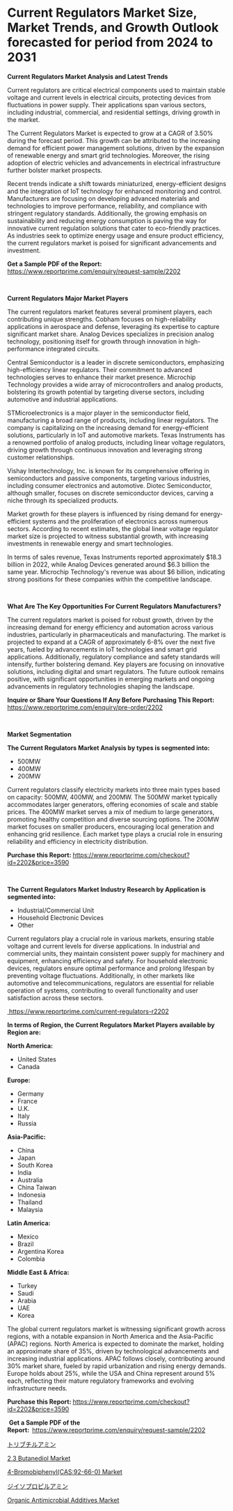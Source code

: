 <p><h1>Current Regulators Market Size, Market Trends, and Growth Outlook forecasted for period from 2024 to 2031</h1></p><p><strong>Current Regulators Market Analysis and Latest Trends</strong></p>
<p><p>Current regulators are critical electrical components used to maintain stable voltage and current levels in electrical circuits, protecting devices from fluctuations in power supply. Their applications span various sectors, including industrial, commercial, and residential settings, driving growth in the market. </p><p>The Current Regulators Market is expected to grow at a CAGR of 3.50% during the forecast period. This growth can be attributed to the increasing demand for efficient power management solutions, driven by the expansion of renewable energy and smart grid technologies. Moreover, the rising adoption of electric vehicles and advancements in electrical infrastructure further bolster market prospects.</p><p>Recent trends indicate a shift towards miniaturized, energy-efficient designs and the integration of IoT technology for enhanced monitoring and control. Manufacturers are focusing on developing advanced materials and technologies to improve performance, reliability, and compliance with stringent regulatory standards. Additionally, the growing emphasis on sustainability and reducing energy consumption is paving the way for innovative current regulation solutions that cater to eco-friendly practices. As industries seek to optimize energy usage and ensure product efficiency, the current regulators market is poised for significant advancements and investment.</p></p>
<p><strong>Get a Sample PDF of the Report:&nbsp;</strong> <a href="https://www.reportprime.com/enquiry/request-sample/2202">https://www.reportprime.com/enquiry/request-sample/2202</a></p>
<p>&nbsp;</p>
<p><strong>Current Regulators Major Market Players</strong></p>
<p><p>The current regulators market features several prominent players, each contributing unique strengths. Cobham focuses on high-reliability applications in aerospace and defense, leveraging its expertise to capture significant market share. Analog Devices specializes in precision analog technology, positioning itself for growth through innovation in high-performance integrated circuits. </p><p>Central Semiconductor is a leader in discrete semiconductors, emphasizing high-efficiency linear regulators. Their commitment to advanced technologies serves to enhance their market presence. Microchip Technology provides a wide array of microcontrollers and analog products, bolstering its growth potential by targeting diverse sectors, including automotive and industrial applications.</p><p>STMicroelectronics is a major player in the semiconductor field, manufacturing a broad range of products, including linear regulators. The company is capitalizing on the increasing demand for energy-efficient solutions, particularly in IoT and automotive markets. Texas Instruments has a renowned portfolio of analog products, including linear voltage regulators, driving growth through continuous innovation and leveraging strong customer relationships.</p><p>Vishay Intertechnology, Inc. is known for its comprehensive offering in semiconductors and passive components, targeting various industries, including consumer electronics and automotive. Diotec Semiconductor, although smaller, focuses on discrete semiconductor devices, carving a niche through its specialized products.</p><p>Market growth for these players is influenced by rising demand for energy-efficient systems and the proliferation of electronics across numerous sectors. According to recent estimates, the global linear voltage regulator market size is projected to witness substantial growth, with increasing investments in renewable energy and smart technologies.</p><p>In terms of sales revenue, Texas Instruments reported approximately $18.3 billion in 2022, while Analog Devices generated around $6.3 billion the same year. Microchip Technology's revenue was about $6 billion, indicating strong positions for these companies within the competitive landscape.</p></p>
<p>&nbsp;</p>
<p><strong>What Are The Key Opportunities For Current Regulators Manufacturers?</strong></p>
<p><p>The current regulators market is poised for robust growth, driven by the increasing demand for energy efficiency and automation across various industries, particularly in pharmaceuticals and manufacturing. The market is projected to expand at a CAGR of approximately 6-8% over the next five years, fueled by advancements in IoT technologies and smart grid applications. Additionally, regulatory compliance and safety standards will intensify, further bolstering demand. Key players are focusing on innovative solutions, including digital and smart regulators. The future outlook remains positive, with significant opportunities in emerging markets and ongoing advancements in regulatory technologies shaping the landscape.</p></p>
<p><strong>Inquire or Share Your Questions If Any Before Purchasing This Report:</strong> <a href="https://www.reportprime.com/enquiry/pre-order/2202">https://www.reportprime.com/enquiry/pre-order/2202</a></p>
<p>&nbsp;</p>
<p><strong>Market Segmentation</strong></p>
<p><strong>The Current Regulators Market Analysis by types is segmented into:</strong></p>
<p><ul><li>500MW</li><li>400MW</li><li>200MW</li></ul></p>
<p><p>Current regulators classify electricity markets into three main types based on capacity: 500MW, 400MW, and 200MW. The 500MW market typically accommodates larger generators, offering economies of scale and stable prices. The 400MW market serves a mix of medium to large generators, promoting healthy competition and diverse sourcing options. The 200MW market focuses on smaller producers, encouraging local generation and enhancing grid resilience. Each market type plays a crucial role in ensuring reliability and efficiency in electricity distribution.</p></p>
<p><strong>Purchase this Report:&nbsp;</strong><a href="https://www.reportprime.com/checkout?id=2202&price=3590">https://www.reportprime.com/checkout?id=2202&price=3590</a></p>
<p>&nbsp;</p>
<p><strong>The Current Regulators Market Industry Research by Application is segmented into:</strong></p>
<p><ul><li>Industrial/Commercial Unit</li><li>Household Electronic Devices</li><li>Other</li></ul></p>
<p><p>Current regulators play a crucial role in various markets, ensuring stable voltage and current levels for diverse applications. In industrial and commercial units, they maintain consistent power supply for machinery and equipment, enhancing efficiency and safety. For household electronic devices, regulators ensure optimal performance and prolong lifespan by preventing voltage fluctuations. Additionally, in other markets like automotive and telecommunications, regulators are essential for reliable operation of systems, contributing to overall functionality and user satisfaction across these sectors.</p></p>
<p><a href="https://www.reportprime.com/current-regulators-r2202">&nbsp;https://www.reportprime.com/current-regulators-r2202</a></p>
<p><strong>In terms of Region, the Current Regulators Market Players available by Region are:</strong></p>
<p>
    <p> <strong> North America: </strong>
        <ul>
            <li>United States</li>
            <li>Canada</li>
        </ul>
        </p> 
    <p> <strong> Europe: </strong>
        <ul>
            <li>Germany</li>
            <li>France</li>
            <li>U.K.</li>
            <li>Italy</li>
            <li>Russia</li>
        </ul>
        </p> 
    <p> <strong> Asia-Pacific: </strong>
        <ul>
            <li>China</li>
            <li>Japan</li>
            <li>South Korea</li>
            <li>India</li>
            <li>Australia</li>
            <li>China Taiwan</li>
            <li>Indonesia</li>
            <li>Thailand</li>
            <li>Malaysia</li>
        </ul>
        </p> 
    <p> <strong> Latin America: </strong>
        <ul>
            <li>Mexico</li>
            <li>Brazil</li>
            <li>Argentina Korea</li>
            <li>Colombia</li>
        </ul>
        </p> 
    <p> <strong> Middle East & Africa: </strong>
        <ul>
            <li>Turkey</li>
            <li>Saudi</li>
            <li>Arabia</li>
            <li>UAE</li>
            <li>Korea</li>
        </ul>
    </p>
    </p>
<p><p>The global current regulators market is witnessing significant growth across regions, with a notable expansion in North America and the Asia-Pacific (APAC) regions. North America is expected to dominate the market, holding an approximate share of 35%, driven by technological advancements and increasing industrial applications. APAC follows closely, contributing around 30% market share, fueled by rapid urbanization and rising energy demands. Europe holds about 25%, while the USA and China represent around 5% each, reflecting their mature regulatory frameworks and evolving infrastructure needs.</p></p>
<p><strong>Purchase this Report: </strong><a href="https://www.reportprime.com/checkout?id=2202&price=3590">https://www.reportprime.com/checkout?id=2202&price=3590</a></p>
<p>&nbsp;<strong>Get a Sample PDF of the Report:&nbsp;&nbsp;</strong><a href="https://www.reportprime.com/enquiry/request-sample/2202">https://www.reportprime.com/enquiry/request-sample/2202</a></p>
<p><strong></strong></p>
<p><p><a href="https://medium.com/@shepardelmer/%E3%82%B0%E3%83%AD%E3%83%BC%E3%83%90%E3%83%AB%E3%83%88%E3%83%AA%E3%83%96%E3%83%81%E3%83%AB%E3%82%A2%E3%83%9F%E3%83%B3%E5%B8%82%E5%A0%B4%E5%88%86%E6%9E%90-%E3%83%88%E3%83%AC%E3%83%B3%E3%83%89-%E4%BA%88%E6%B8%AC-%E6%88%90%E9%95%B7%E8%A6%8B%E9%80%9A%E3%81%97-2024%E5%B9%B4-2031%E5%B9%B4-158%E3%83%9A%E3%83%BC%E3%82%B8%E3%81%AE%E3%83%AC%E3%83%9D%E3%83%BC%E3%83%88-7e0af3126c34">トリブチルアミン</a></p><p><a href="https://medium.com/@ivethfonsecal57/2-3-butanediol-industry-forecast-market-shifts-and-strategic-imperatives-2024-2031-fbbac4685140">2,3 Butanediol Market</a></p><p><a href="https://medium.com/@ivethfonsecal57/an-in-depth-analysis-of-the-global-4-bromobiphenyl-cas-92-66-0-market-scope-and-its-rapid-growing-8ea3e451b4e7">4-Bromobiphenyl(CAS:92-66-0) Market</a></p><p><a href="https://medium.com/@shepardelmer/%E3%82%B8%E3%82%A4%E3%82%BD%E3%83%97%E3%83%AD%E3%83%94%E3%83%AB%E3%82%A2%E3%83%9F%E3%83%B3%E5%B8%82%E5%A0%B4%E3%81%AE%E3%83%80%E3%82%A4%E3%83%8A%E3%83%9F%E3%82%AF%E3%82%B9%E3%82%92%E6%8E%A2%E3%82%8B-%E3%82%B0%E3%83%AD%E3%83%BC%E3%83%90%E3%83%AB%E3%83%88%E3%83%AC%E3%83%B3%E3%83%89%E3%81%A8%E4%BB%8A%E5%BE%8C%E3%81%AE%E6%88%90%E9%95%B7%E8%A6%8B%E9%80%9A%E3%81%97-2024%E5%B9%B4-2031%E5%B9%B4-154%E3%83%9A%E3%83%BC%E3%82%B8%E3%81%A7%E6%8E%B2%E8%BC%89-c41fb4ca157a">ジイソプロピルアミン</a></p><p><a href="https://www.linkedin.com/pulse/organic-antimicrobial-additives-market-forecast-global-trends-huy9c?trackingId=gLxmAkUoSOGqHuqF9DMSGQ%3D%3D">Organic Antimicrobial Additives Market</a></p></p>